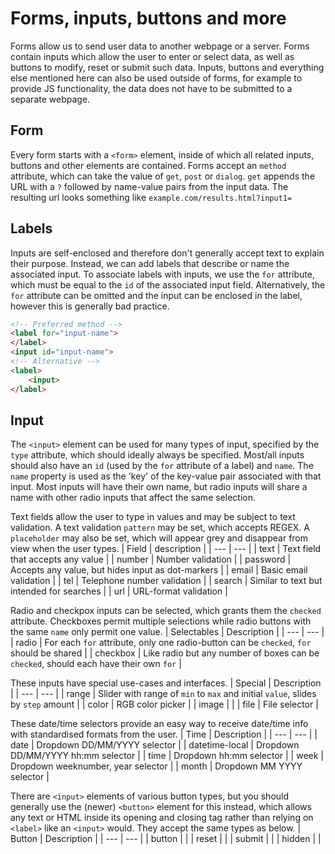 # Forms, inputs, buttons and more

Forms allow us to send user data to another webpage or a server. Forms contain inputs which allow the user to enter or select data, as well as buttons to modify, reset or submit such data. Inputs, buttons and everything else mentioned here can also be used outside of forms, for example to provide JS functionality, the data does not have to be submitted to a separate webpage.

## Form

Every form starts with a `<form>` element, inside of which all related inputs, buttons and other elements are contained. Forms accept an `method` attribute, which can take the value of `get`, `post` or `dialog`. `get` appends the URL with a `?` followed by name-value pairs from the input data. The resulting url looks something like `example.com/results.html?input1=`

## Labels

Inputs are self-enclosed and therefore don't generally accept text to explain their purpose. Instead, we can add labels that describe or name the associated input. To associate labels with inputs, we use the `for` attribute, which must be equal to the `id` of the associated input field. Alternatively, the `for` attribute can be omitted and the input can be enclosed in the label, however this is generally bad practice. 
```html
<!-- Preferred method -->
<label for="input-name">
</label>
<input id="input-name">
<!-- Alternative -->
<label>
    <input>
</label>
```

## Input 
The `<input>` element can be used for many types of input, specified by the `type` attribute, which should ideally always be specified. Most/all inputs should also have an `id` (used by the `for` attribute of a label) and `name`. The `name` property is used as the 'key' of the key-value pair associated with that input. Most inputs will have their own name, but radio inputs will share a name with other radio inputs that affect the same selection.  

Text fields allow the user to type in values and may be subject to text validation. A text validation `pattern` may be set, which accepts REGEX. A `placeholder` may also be set, which will appear grey and disappear from view when the user types.
| Field | description |
| ---       | --- |
| text      | Text field that accepts any value |
| number    | Number validation |
| password  | Accepts any value, but hides input as dot-markers |
| email     | Basic email validation |
| tel       | Telephone number validation |
| search    | Similar to text but intended for searches |
| url       | URL-format validation |

Radio and checkpox inputs can be selected, which grants them the `checked` attribute. Checkboxes permit multiple selections while radio buttons with the same `name` only permit one value.
| Selectables       | Description |
| ---       | --- |
| radio     | For each `for` attribute, only one radio-button can be `checked`, `for` should be shared |
| checkbox  | Like radio but any number of boxes can be `checked`, should each have their own `for` |

These inputs have special use-cases and interfaces.
| Special   | Description |
| ---       | --- |
| range     | Slider with range of `min` to `max` and initial `value`, slides by `step` amount |
| color     | RGB color picker |
| image     |  |
| file      | File selector |

These date/time selectors provide an easy way to receive date/time info with standardised formats from the user.
| Time      | Description |
| ---       | --- |
| date      | Dropdown DD/MM/YYYY selector |
| datetime-local | Dropdown DD/MM/YYYY hh:mm selector |
| time      | Dropdown hh:mm selector |
| week      | Dropdown weeknumber, year selector |
| month     | Dropdown MM YYYY selector |

There are `<input>` elements of various button types, but you should generally use the (newer) `<button>` element for this instead, which allows any text or HTML inside its opening and closing tag rather than relying on `<label>` like an `<input>` would. They accept the same types as below.
| Button    | Description |
| ---       | --- |
| button    |  |
| reset     |  |
| submit    |  |
| hidden    |  |